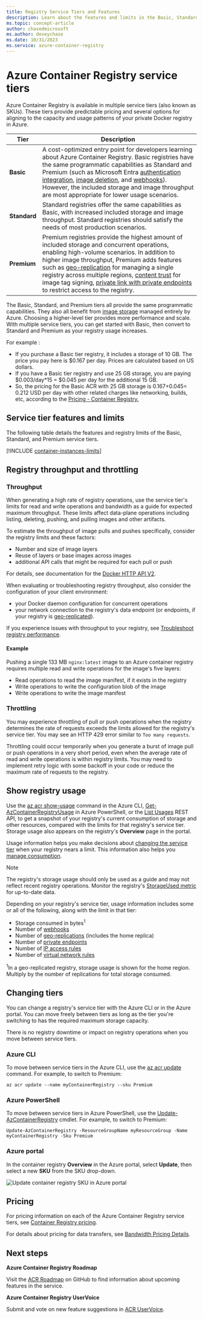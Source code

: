 ```yaml
---
title: Registry Service Tiers and Features
description: Learn about the features and limits in the Basic, Standard, and Premium service tiers of Azure Container Registry.
ms.topic: concept-article
author: chasedmicrosoft
ms.author: doveychase
ms.date: 10/31/2023
ms.service: azure-container-registry
---
```


# Azure Container Registry service tiers

Azure Container Registry is available in multiple service tiers (also known as SKUs). These tiers provide predictable pricing and several options for aligning to the capacity and usage patterns of your private Docker registry in Azure.

| Tier | Description |
| --- | ----------- |
| **Basic** | A cost-optimized entry point for developers learning about Azure Container Registry. Basic registries have the same programmatic capabilities as Standard and Premium (such as Microsoft Entra [authentication integration](container-registry-authentication.md#individual-login-with-azure-ad), [image deletion][container-registry-delete], and [webhooks][container-registry-webhook]). However, the included storage and image throughput are most appropriate for lower usage scenarios. |
| **Standard** | Standard registries offer the same capabilities as Basic, with increased included storage and image throughput. Standard registries should satisfy the needs of most production scenarios. |
| **Premium** | Premium registries provide the highest amount of included storage and concurrent operations, enabling high-volume scenarios. In addition to higher image throughput, Premium adds features such as [geo-replication][container-registry-geo-replication] for managing a single registry across multiple regions, [content trust](container-registry-content-trust.md) for image tag signing, [private link with private endpoints](container-registry-private-link.md) to restrict access to the registry. |

The Basic, Standard, and Premium tiers all provide the same programmatic capabilities. They also all benefit from [image storage][container-registry-storage] managed entirely by Azure. Choosing a higher-level tier provides more performance and scale. With multiple service tiers, you can get started with Basic, then convert to Standard and Premium as your registry usage increases.

For example :

- If you purchase a Basic tier registry, it includes a storage of 10 GB. The price you pay here is $0.167 per day. Prices are calculated based on US dollars.
- If you have a Basic tier registry and use 25 GB storage, you are paying $0.003/day*15 = $0.045 per day for the additional 15 GB.
- So, the pricing for the Basic ACR with 25 GB storage is $0.167+$0.045= 0.212 USD per day with other related charges like networking, builds, etc, according to the [Pricing - Container Registry.](https://azure.microsoft.com/pricing/details/container-registry/)


## Service tier features and limits

The following table details the features and registry limits of the Basic, Standard, and Premium service tiers.

[!INCLUDE [container-instances-limits](~/reusable-content/ce-skilling/azure/includes/container-registry/container-registry-limits.md)]

## Registry throughput and throttling

### Throughput 

When generating a high rate of registry operations, use the service tier's limits for read and write operations and bandwidth as a guide for expected maximum throughput. These limits affect data-plane operations including listing, deleting, pushing, and pulling images and other artifacts.

To estimate the throughput of image pulls and pushes specifically, consider the registry limits and these factors: 

* Number and size of image layers
* Reuse of layers or base images across images
* additional API calls that might be required for each pull or push

For details, see documentation for the [Docker HTTP API V2](https://docs.docker.com/registry/spec/api/).

When evaluating or troubleshooting registry throughput, also consider the configuration of your client environment:

* your Docker daemon configuration for concurrent operations
* your network connection to the registry's data endpoint (or endpoints, if your registry is [geo-replicated](container-registry-geo-replication.md)).

If you experience issues with throughput to your registry, see [Troubleshoot registry performance](container-registry-troubleshoot-performance.md). 

#### Example

Pushing a single 133 MB `nginx:latest` image to an Azure container registry requires multiple read and write operations for the image's five layers: 

* Read operations to read the image manifest, if it exists in the registry
* Write operations to write the configuration blob of the image
* Write operations to write the image manifest

### Throttling

You may experience throttling of pull or push operations when the registry determines the rate of requests exceeds the limits allowed for the registry's service tier. You may see an HTTP 429 error similar to `Too many requests`.

Throttling could occur temporarily when you generate a burst of image pull or push operations in a very short period, even when the average rate of read and write operations is within registry limits. You may need to implement retry logic with some backoff in your code or reduce the maximum rate of requests to the registry.

## Show registry usage

Use the [az acr show-usage](/cli/azure/acr#az-acr-show-usage) command in the Azure CLI, [Get-AzContainerRegistryUsage](/powershell/module/az.containerregistry/get-azcontainerregistryusage) in Azure PowerShell, or the [List Usages](/rest/api/containerregistry/registries/list-usages) REST API, to get a snapshot of your registry's current consumption of storage and other resources, compared with the limits for that registry's service tier. Storage usage also appears on the registry's **Overview** page in the portal.

Usage information helps you make decisions about [changing the service tier](#changing-tiers) when your registry nears a limit. This information also helps you [manage consumption](container-registry-best-practices.md#manage-registry-size). 

> [!NOTE]
> The registry's storage usage should only be used as a guide and may not reflect recent registry operations. Monitor the registry's [StorageUsed metric](monitor-service-reference.md#container-registry-metrics) for up-to-date data. 

Depending on your registry's service tier, usage information includes some or all of the following, along with the limit in that tier:

* Storage consumed in bytes<sup>1</sup>
* Number of [webhooks](container-registry-webhook.md)
* Number of [geo-replications](container-registry-geo-replication.md) (includes the home replica)
* Number of [private endpoints](container-registry-private-link.md)
* Number of [IP access rules](container-registry-access-selected-networks.md)
* Number of [virtual network rules](container-registry-vnet.md)

<sup>1</sup>In a geo-replicated registry, storage usage is shown for the home region. Multiply by the number of replications for total storage consumed.

## Changing tiers

You can change a registry's service tier with the Azure CLI or in the Azure portal. You can move freely between tiers as long as the tier you're switching to has the required maximum storage capacity. 

There is no registry downtime or impact on registry operations when you move between service tiers.

### Azure CLI

To move between service tiers in the Azure CLI, use the [az acr update][az-acr-update] command. For example, to switch to Premium:

```azurecli
az acr update --name myContainerRegistry --sku Premium
```

### Azure PowerShell

To move between service tiers in Azure PowerShell, use the [Update-AzContainerRegistry][update-azcontainerregistry] cmdlet. For example, to switch to Premium:

```azurepowershell
Update-AzContainerRegistry -ResourceGroupName myResourceGroup -Name myContainerRegistry -Sku Premium
```

### Azure portal

In the container registry **Overview** in the Azure portal, select **Update**, then select a new **SKU** from the SKU drop-down.

![Update container registry SKU in Azure portal][update-registry-sku]

## Pricing

For pricing information on each of the Azure Container Registry service tiers, see [Container Registry pricing][container-registry-pricing].

For details about pricing for data transfers, see [Bandwidth Pricing Details](https://azure.microsoft.com/pricing/details/bandwidth/). 

## Next steps

**Azure Container Registry Roadmap**

Visit the [ACR Roadmap][acr-roadmap] on GitHub to find information about upcoming features in the service.

**Azure Container Registry UserVoice**

Submit and vote on new feature suggestions in [ACR UserVoice][container-registry-uservoice].

<!-- IMAGES -->
[update-registry-sku]: ./media/container-registry-skus/update-registry-sku.png

<!-- LINKS - External -->
[acr-roadmap]: https://aka.ms/acr/roadmap
[container-registry-pricing]: https://azure.microsoft.com/pricing/details/container-registry/
[container-registry-uservoice]: https://feedback.azure.com/d365community/forum/180a533d-0d25-ec11-b6e6-000d3a4f0858

<!-- LINKS - Internal -->
[az-acr-update]: /cli/azure/acr#az_acr_update
[update-azcontainerregistry]: /powershell/module/az.containerregistry/update-azcontainerregistry
[container-registry-geo-replication]: container-registry-geo-replication.md
[container-registry-storage]: container-registry-storage.md
[container-registry-delete]: container-registry-delete.md
[container-registry-webhook]: container-registry-webhook.md

